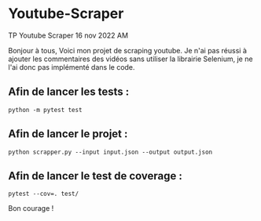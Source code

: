 # Youtube-Scraper
TP Youtube Scraper 16 nov 2022 AM

Bonjour à tous,
Voici mon projet de scraping youtube.
Je n'ai pas réussi à ajouter les commentaires des vidéos sans utiliser la librairie Selenium, je ne l'ai donc pas implémenté dans le code.

## Afin de lancer les tests : 
  ```python -m pytest test```
  
## Afin de lancer le projet :
  ```python scrapper.py --input input.json --output output.json```
  
## Afin de lancer le test de coverage : 
  ```pytest --cov=. test/```
  
Bon courage !


